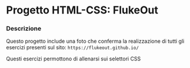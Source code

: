 # Progetto HTML-CSS: FlukeOut

### Descrizione

Questo progetto include una foto che conferma la realizzazione di tutti gli esercizi presenti sul sito: `https://flukeout.github.io/`

Questi esercizi permottono di allenarsi sui selettori CSS
